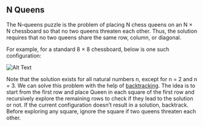 N Queens
---
The N–queens puzzle is the problem of placing N chess queens on an N × N chessboard so that no two queens threaten each other. Thus, the solution requires that no two queens share the same row, column, or diagonal.

For example, for a standard 8 × 8 chessboard, below is one such configuration:

![Alt Text](https://codepumpkin.com/wp-content/uploads/2017/04/EightQueen.png)

Note that the solution exists for all natural numbers n, except for n = 2 and n = 3.
We can solve this problem with the help of [backtracking](https://en.wikipedia.org/wiki/Backtracking). The idea is to start from the first row and place Queen in each square of the first row and recursively explore the remaining rows to check if they lead to the solution or not. If the current configuration doesn’t result in a solution, backtrack. Before exploring any square, ignore the square if two queens threaten each other.
